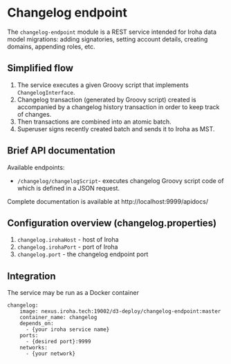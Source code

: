 # Changelog endpoint
The `changelog-endpoint` module is a REST service intended for Iroha data model migrations: adding signatories, setting account details, creating domains, appending roles, etc.

## Simplified flow
1) The service executes a given Groovy script that implements `ChangelogInterface`.
2) Changelog transaction (generated by Groovy script) created is accompanied by a changelog history transaction in order to keep track of changes.
3) Then transactions are combined into an atomic batch. 
4) Superuser signs recently created batch and sends it to Iroha as MST. 

## Brief API documentation
Available endpoints:
- `/changelog/changelogScript`- executes changelog Groovy script code of which is defined in a JSON request.
 
Complete documentation is available at http://localhost:9999/apidocs/

## Configuration overview (changelog.properties)
1) `changelog.irohaHost` - host of Iroha
2) `changelog.irohaPort` - port of Iroha
3) `changelog.port` - the changelog endpoint port

## Integration
The service may be run as a Docker container
```
changelog:
    image: nexus.iroha.tech:19002/d3-deploy/changelog-endpoint:master
    container_name: changelog
    depends_on:
      - {your iroha service name}
    ports:
      - {desired port}:9999
    networks:
      - {your network}
```
